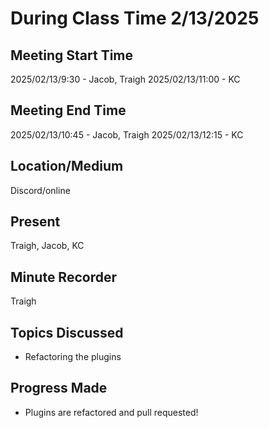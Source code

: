 # During Class Time 2/13/2025

## Meeting Start Time

2025/02/13/9:30 - Jacob, Traigh
2025/02/13/11:00 - KC

## Meeting End Time

2025/02/13/10:45 - Jacob, Traigh
2025/02/13/12:15 - KC

## Location/Medium

Discord/online

## Present

Traigh, Jacob, KC

## Minute Recorder

Traigh

## Topics Discussed

- Refactoring the plugins

## Progress Made

- Plugins are refactored and pull requested!